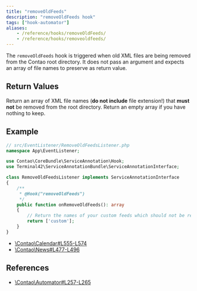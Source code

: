 ```yaml
---
title: "removeOldFeeds"
description: "removeOldFeeds hook"
tags: ["hook-automator"]
aliases:
    - /reference/hooks/removeOldFeeds/
    - /reference/hooks/removeoldfeeds/
---
```



The `removeOldFeeds` hook is triggered when old XML files are being removed from
the Contao root directory. It does not pass an argument and expects an array of
file names to preserve as return value.


## Return Values

Return an array of XML file names (**do not include** file extension!) that
**must not** be removed from the root directory. Return an empty array if you have
nothing to keep.


## Example

```php
// src/EventListener/RemoveOldFeedsListener.php
namespace App\EventListener;

use Contao\CoreBundle\ServiceAnnotation\Hook;
use Terminal42\ServiceAnnotationBundle\ServiceAnnotationInterface;

class RemoveOldFeedsListener implements ServiceAnnotationInterface
{
    /**
     * @Hook("removeOldFeeds")
     */
    public function onRemoveOldFeeds(): array
    {
        // Return the names of your custom feeds which should not be removed
        return ['custom'];
    }
}
```

* [\Contao\Calendar#L555-L574](https://github.com/contao/contao/blob/4.7.6/calendar-bundle/src/Resources/contao/classes/Calendar.php#L555-L574)
* [\Contao\News#L477-L496](https://github.com/contao/contao/blob/4.7.6/news-bundle/src/Resources/contao/classes/News.php#L477-L496)


## References

* [\Contao\Automator#L257-L265](https://github.com/contao/contao/blob/4.7.6/core-bundle/src/Resources/contao/library/Contao/Automator.php#L257-L265)
